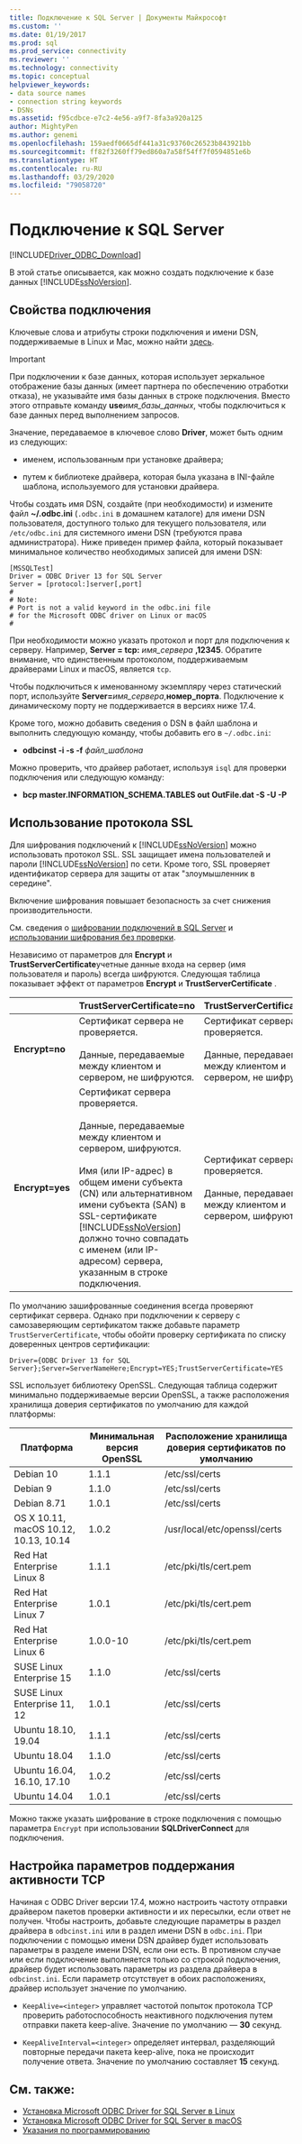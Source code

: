 ```yaml
---
title: Подключение к SQL Server | Документы Майкрософт
ms.custom: ''
ms.date: 01/19/2017
ms.prod: sql
ms.prod_service: connectivity
ms.reviewer: ''
ms.technology: connectivity
ms.topic: conceptual
helpviewer_keywords:
- data source names
- connection string keywords
- DSNs
ms.assetid: f95cdbce-e7c2-4e56-a9f7-8fa3a920a125
author: MightyPen
ms.author: genemi
ms.openlocfilehash: 159aedf0665df441a31c93760c26523b843921bb
ms.sourcegitcommit: ff82f3260ff79ed860a7a58f54ff7f0594851e6b
ms.translationtype: HT
ms.contentlocale: ru-RU
ms.lasthandoff: 03/29/2020
ms.locfileid: "79058720"
---
```

# <a name="connecting-to-sql-server"></a>Подключение к SQL Server
[!INCLUDE[Driver_ODBC_Download](../../../includes/driver_odbc_download.md)]

В этой статье описывается, как можно создать подключение к базе данных [!INCLUDE[ssNoVersion](../../../includes/ssnoversion-md.md)].  
  
## <a name="connection-properties"></a>Свойства подключения  

Ключевые слова и атрибуты строки подключения и имени DSN, поддерживаемые в Linux и Mac, можно найти [здесь](../../../connect/odbc/dsn-connection-string-attribute.md).

> [!IMPORTANT]  
> При подключении к базе данных, которая использует зеркальное отображение базы данных (имеет партнера по обеспечению отработки отказа), не указывайте имя базы данных в строке подключения. Вместо этого отправьте команду **use**_имя_базы_данных_, чтобы подключиться к базе данных перед выполнением запросов.  
  
Значение, передаваемое в ключевое слово **Driver**, может быть одним из следующих:  
  
-   именем, использованным при установке драйвера;

-   путем к библиотеке драйвера, которая была указана в INI-файле шаблона, используемого для установки драйвера.  

Чтобы создать имя DSN, создайте (при необходимости) и измените файл **~/.odbc.ini** (`.odbc.ini` в домашнем каталоге) для имени DSN пользователя, доступного только для текущего пользователя, или `/etc/odbc.ini` для системного имени DSN (требуются права администратора). Ниже приведен пример файла, который показывает минимальное количество необходимых записей для имени DSN:  

```  
[MSSQLTest]  
Driver = ODBC Driver 13 for SQL Server  
Server = [protocol:]server[,port]  
#   
# Note:  
# Port is not a valid keyword in the odbc.ini file  
# for the Microsoft ODBC driver on Linux or macOS
#  
```  

При необходимости можно указать протокол и порт для подключения к серверу. Например, **Server = tcp:** _имя_сервера_ **,12345**. Обратите внимание, что единственным протоколом, поддерживаемым драйверами Linux и macOS, является `tcp`.

Чтобы подключиться к именованному экземпляру через статический порт, используйте <b>Server=</b>*имя_сервера*,**номер_порта**. Подключение к динамическому порту не поддерживается в версиях ниже 17.4.

Кроме того, можно добавить сведения о DSN в файл шаблона и выполнить следующую команду, чтобы добавить его в `~/.odbc.ini`:
 - **odbcinst -i -s -f** _файл_шаблона_  
 
Можно проверить, что драйвер работает, используя `isql` для проверки подключения или следующую команду:
 - **bcp master.INFORMATION_SCHEMA.TABLES out OutFile.dat -S <server> -U <name> -P <password>**  

## <a name="using-secure-sockets-layer-ssl"></a>Использование протокола SSL  
Для шифрования подключений к [!INCLUDE[ssNoVersion](../../../includes/ssnoversion-md.md)] можно использовать протокол SSL. SSL защищает имена пользователей и пароли [!INCLUDE[ssNoVersion](../../../includes/ssnoversion-md.md)] по сети. Кроме того, SSL проверяет идентификатор сервера для защиты от атак "злоумышленник в середине".  

Включение шифрования повышает безопасность за счет снижения производительности.

См. сведения о [шифровании подключений в SQL Server](https://go.microsoft.com/fwlink/?LinkId=220900) и [использовании шифрования без проверки](https://docs.microsoft.com/sql/relational-databases/native-client/features/using-encryption-without-validation).

Независимо от параметров для **Encrypt** и **TrustServerCertificate**учетные данные входа на сервер (имя пользователя и пароль) всегда шифруются. Следующая таблица показывает эффект от параметров **Encrypt** и **TrustServerCertificate** .  

||**TrustServerCertificate=no**|**TrustServerCertificate=yes**|  
|-|-------------------------------------|------------------------------------|  
|**Encrypt=no**|Сертификат сервера не проверяется.<br /><br />Данные, передаваемые между клиентом и сервером, не шифруются.|Сертификат сервера не проверяется.<br /><br />Данные, передаваемые между клиентом и сервером, не шифруются.|  
|**Encrypt=yes**|Сертификат сервера проверяется.<br /><br />Данные, передаваемые между клиентом и сервером, шифруются.<br /><br />Имя (или IP-адрес) в общем имени субъекта (CN) или альтернативном имени субъекта (SAN) в SSL-сертификате [!INCLUDE[ssNoVersion](../../../includes/ssnoversion-md.md)] должно точно совпадать с именем (или IP-адресом) сервера, указанным в строке подключения.|Сертификат сервера не проверяется.<br /><br />Данные, передаваемые между клиентом и сервером, шифруются.|  

По умолчанию зашифрованные соединения всегда проверяют сертификат сервера. Однако при подключении к серверу с самозаверяющим сертификатом также добавьте параметр `TrustServerCertificate`, чтобы обойти проверку сертификата по списку доверенных центров сертификации:  

```  
Driver={ODBC Driver 13 for SQL Server};Server=ServerNameHere;Encrypt=YES;TrustServerCertificate=YES  
```  
  
SSL использует библиотеку OpenSSL. Следующая таблица содержит минимально поддерживаемые версии OpenSSL, а также расположения хранилища доверия сертификатов по умолчанию для каждой платформы:

|Платформа|Минимальная версия OpenSSL|Расположение хранилища доверия сертификатов по умолчанию|  
|------------|---------------------------|--------------------------------------------|
|Debian 10|1.1.1|/etc/ssl/certs|
|Debian 9|1.1.0|/etc/ssl/certs|
|Debian 8.71|1.0.1|/etc/ssl/certs|
|OS X 10.11, macOS 10.12, 10.13, 10.14|1.0.2|/usr/local/etc/openssl/certs|
|Red Hat Enterprise Linux 8|1.1.1|/etc/pki/tls/cert.pem|
|Red Hat Enterprise Linux 7|1.0.1|/etc/pki/tls/cert.pem|
|Red Hat Enterprise Linux 6|1.0.0-10|/etc/pki/tls/cert.pem|
|SUSE Linux Enterprise 15|1.1.0|/etc/ssl/certs|
|SUSE Linux Enterprise 11, 12|1.0.1|/etc/ssl/certs|
|Ubuntu 18.10, 19.04|1.1.1|/etc/ssl/certs|
|Ubuntu 18.04|1.1.0|/etc/ssl/certs|
|Ubuntu 16.04, 16.10, 17.10|1.0.2|/etc/ssl/certs|
|Ubuntu 14.04|1.0.1|/etc/ssl/certs|

Можно также указать шифрование в строке подключения с помощью параметра `Encrypt` при использовании **SQLDriverConnect** для подключения.

## <a name="adjusting-the-tcp-keep-alive-settings"></a>Настройка параметров поддержания активности TCP

Начиная с ODBC Driver версии 17.4, можно настроить частоту отправки драйвером пакетов проверки активности и их пересылки, если ответ не получен.
Чтобы настроить, добавьте следующие параметры в раздел драйвера в `odbcinst.ini` или в раздел имени DSN в `odbc.ini`. При подключении с помощью имени DSN драйвер будет использовать параметры в разделе имени DSN, если они есть. В противном случае или если подключение выполняется только со строкой подключения, драйвер будет использовать параметры из раздела драйвера в `odbcinst.ini`. Если параметр отсутствует в обоих расположениях, драйвер использует значение по умолчанию.

- `KeepAlive=<integer>` управляет частотой попыток протокола TCP проверить работоспособность неактивного подключения путем отправки пакета keep-alive. Значение по умолчанию — **30** секунд.

- `KeepAliveInterval=<integer>` определяет интервал, разделяющий повторные передачи пакета keep-alive, пока не происходит получение ответа.  Значение по умолчанию составляет **15** секунд.

## <a name="see-also"></a>См. также:

- [Установка Microsoft ODBC Driver for SQL Server в Linux](../../../connect/odbc/linux-mac/installing-the-microsoft-odbc-driver-for-sql-server.md)
- [Установка Microsoft ODBC Driver for SQL Server в macOS](../../../connect/odbc/linux-mac/install-microsoft-odbc-driver-sql-server-macos.md)
- [Указания по программированию](../../../connect/odbc/linux-mac/programming-guidelines.md)
